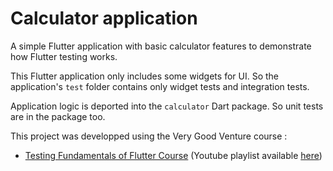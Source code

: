 # Calculator application

A simple Flutter application with basic calculator features to demonstrate how Flutter testing works.

This Flutter application only includes some widgets for UI. So the application's `test` folder contains only widget tests and integration tests.

Application logic is deported into the `calculator` Dart package. So unit tests are in the package too.

This project was developped using the Very Good Venture course :
- [Testing Fundamentals of Flutter Course](https://verygood.ventures/blog/testing-fundamentals-of-flutter-course)
(Youtube playlist available [here](https://www.youtube.com/playlist?list=PLprI2satkVdFwpxo_bjFkCxXz5RluG8FY))